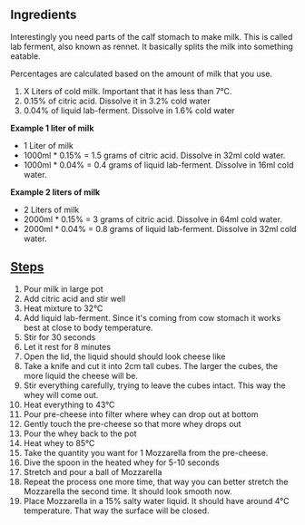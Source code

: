 ## Ingredients

Interestingly you need parts of the calf stomach to make milk. This is called lab ferment, also known as rennet. It basically splits the milk into something eatable.

Percentages are calculated based on the amount of milk that you use.

1. X Liters of cold milk. Important that it has less than 7°C.
2. 0.15% of citric acid. Dissolve it in 3.2% cold water
3. 0.04% of liquid lab-ferment. Dissolve in 1.6% cold water

**Example 1 liter of milk**

- 1 Liter of milk
- 1000ml * 0.15% = 1.5 grams of citric acid. Dissolve in 32ml cold water.
- 1000ml * 0.04% = 0.4 grams of liquid lab-ferment. Dissolve in 16ml cold water.

**Example 2 liters of milk**

- 2 Liters of milk
- 2000ml * 0.15% = 3 grams of citric acid. Dissolve in 64ml cold water.
- 2000ml * 0.04% = 0.8 grams of liquid lab-ferment. Dissolve in 32ml cold water.

## [Steps](https://github.com/hendricius/mozzarella#steps)

1. Pour milk in large pot
2. Add citric acid and stir well
3. Heat mixture to 32°C
4. Add liquid lab-ferment. Since it's coming from cow stomach it works best at close to body temperature.
5. Stir for 30 seconds
6. Let it rest for 8 minutes
7. Open the lid, the liquid should should look cheese like
8. Take a knife and cut it into 2cm tall cubes. The larger the cubes, the more liquid the cheese will be.
9. Stir everything carefully, trying to leave the cubes intact. This way the whey will come out.
10. Heat everything to 43°C
11. Pour pre-cheese into filter where whey can drop out at bottom
12. Gently touch the pre-cheese so that more whey drops out
13. Pour the whey back to the pot
14. Heat whey to 85°C
15. Take the quantity you want for 1 Mozzarella from the pre-cheese.
16. Dive the spoon in the heated whey for 5-10 seconds
17. Stretch and pour a ball of Mozzarella
18. Repeat the process one more time, that way you can better stretch the Mozzarella the second time. It should look smooth now.
19. Place Mozzarella in a 15% salty water liquid. It should have around 4°C temperature. That way the surface will be closed.